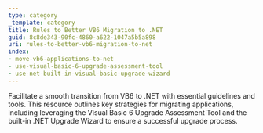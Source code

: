 ```yaml
---
type: category
_template: category
title: Rules to Better VB6 Migration to .NET
guid: 8c8de343-90fc-4860-a622-1047a5b5a898
uri: rules-to-better-vb6-migration-to-net
index:
- move-vb6-applications-to-net
- use-visual-basic-6-upgrade-assessment-tool
- use-net-built-in-visual-basic-upgrade-wizard
---
```


Facilitate a smooth transition from VB6 to .NET with essential guidelines and tools. This resource outlines key strategies for migrating applications, including leveraging the Visual Basic 6 Upgrade Assessment Tool and the built-in .NET Upgrade Wizard to ensure a successful upgrade process.
